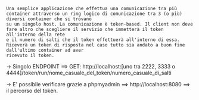     Una semplice applicazione che effettua una comunicazione tra più container attraverso un ring logico di comunicazione tra 3 (o più) diversi container che si trovano 
    su un singolo host. La comunicazione è token-based. Il client non deve fare altro che scegliere il servizio che immetterà il token all'interno della rete
    e il numero di salti che il token effettuerà all'interno di essa. Riceverà un token di risposta nel caso tutto sia andato a buon fine dall'ultimo container ad aver
    ricevuto il token.
    
-> Singolo ENDPOINT ==> GET: http://localhost:[uno tra 2222, 3333 o 4444]/token/run/nome_casuale_del_token/numero_casuale_di_salti

-> E' possibile verificare grazie a phpmyadmin ==> http://localhost:8080 ==> il percorso del token.
